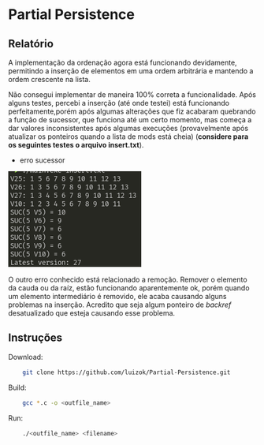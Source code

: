 # Partial Persistence

## Relatório

A implementação da ordenação agora está funcionando devidamente, permitindo a inserção de elementos em uma ordem arbitrária e mantendo
a ordem crescente na lista.

Não consegui implementar de maneira 100% correta a funcionalidade. Após alguns testes,
percebi a inserção (até onde testei) está funcionando perfeitamente,porém após algumas
alterações que fiz acabaram quebrando a função de sucessor, que funciona até um certo
momento, mas começa a dar valores inconsistentes após algumas execuções (provavelmente
após atualizar os ponteiros quando a lista de mods está cheia) (**considere para os
seguintes testes o arquivo insert.txt**).

* erro sucessor

![](docs/error_1.png)

O outro erro conhecido está relacionado a remoção. Remover o elemento da cauda ou da raíz, estão funcionando aparentemente ok, porém quando um elemento intermediário é removido, ele acaba causando
alguns problemas na inserção. Acredito que seja algum ponteiro de _backref_ desatualizado que esteja causando esse problema.

## Instruções
Download:

```sh
    git clone https://github.com/luizok/Partial-Persistence.git
```

Build:

```sh
    gcc *.c -o <outfile_name>
```

Run:

```sh
    ./<outfile_name> <filename>
```

